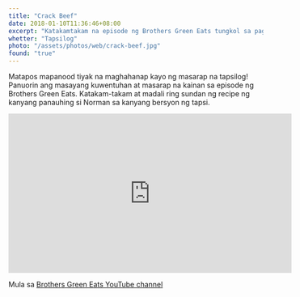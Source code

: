 ```yaml
---
title: "Crack Beef"
date: 2018-01-10T11:36:46+08:00
excerpt: "Katakamtakam na episode ng Brothers Green Eats tungkol sa pagkaing Pinoy"
whetter: "Tapsilog"
photo: "/assets/photos/web/crack-beef.jpg"
found: "true"
---
```


Matapos mapanood tiyak na maghahanap kayo ng masarap na tapsilog! Panuorin ang masayang kuwentuhan at masarap na kainan sa episode ng Brothers Green Eats. Katakam-takam at madali ring sundan ng recipe ng kanyang panauhing si Norman sa kanyang bersyon ng tapsi.
<p>
<iframe width="560" height="315" src="https://www.youtube.com/embed/9S6-fj7IuSA?rel=0" frameborder="0" allow="autoplay; encrypted-media" allowfullscreen></iframe>
</p>

Mula sa <a class="original-source" href="https://youtu.be/9S6-fj7IuSA">Brothers Green Eats YouTube channel</a>